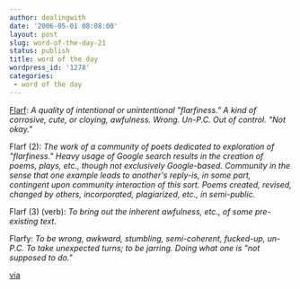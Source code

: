 ```yaml
---
author: dealingwith
date: '2006-05-01 08:08:00'
layout: post
slug: word-of-the-day-21
status: publish
title: word of the day
wordpress_id: '1278'
categories:
 - word of the day
---
```


[Flarf][1]: _A quality of intentional or unintentional "flarfiness." A kind of
corrosive, cute, or cloying, awfulness. Wrong. Un-P.C. Out of control. "Not
okay."_

Flarf (2): _The work of a community of poets dedicated to exploration of
"flarfiness." Heavy usage of Google search results in the creation of poems,
plays, etc., though not exclusively Google-based. Community in the sense that
one example leads to another's reply-is, in some part, contingent upon
community interaction of this sort. Poems created, revised, changed by others,
incorporated, plagiarized, etc., in semi-public._

Flarf (3) (verb): _To bring out the inherent awfulness, etc., of some pre-
existing text._

Flarfy: _To be wrong, awkward, stumbling, semi-coherent, fucked-up, un-P.C. To
take unexpected turns; to be jarring. Doing what one is "not supposed to do."_

[via][2]

   [1]: http://epc.buffalo.edu/authors/bernstein/syllabi/readings/flarf.html

   [2]: http://wiredblogs.tripod.com/sterling/index.blog?entry_id=1470196

